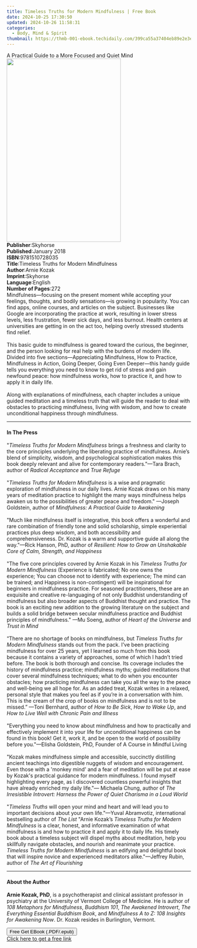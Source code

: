 ```yaml
---
title: Timeless Truths for Modern Mindfulness | Free Book
date: 2024-10-25 17:30:50
updated: 2024-10-26 11:58:31
categories:
  - Body, Mind & Spirit
thumbnail: https://thmb-001-ebook.techidaily.com/399ca55a37404eb89e2e3e1b45b09aac3fb8c2935bd35be349ce2d50f7684ce9.jpg
---
```

<main id="book-container">
  <div class="flex flex-col">
    <div class="book-brief flex-1 py-6 px-4 sm:p-6 md:py-10 md:px-8">
      <!-- brief-->
      <div class="book-brief-main">
        A Practical Guide to a More Focused and Quiet Mind
      </div>
    </div>
    <div
      class="book-meta-info flex-1 grid gap-4 col-start-1 col-end-3 row-start-1 sm:mb-6 sm:grid-cols-4 lg:gap-6 lg:col-start-2 lg:row-end-6 lg:row-span-6 lg:mb-0"
    >
      <div
        class="book-meta-info-left place-content-center mt-4 p-4 text-sm leading-6 col-start-2 col-span-2 dark:text-slate-400"
      >
        <img
          class="w-full h-500 object-cover rounded-lg sm:h-255 sm:col-span-2 lg:col-span-full"
          src="https://img-001-ebook.techidaily.com/4a49421d3eacd0a24e6c0e8c69746282991abd4a5c911441d058209b87257fd4.jpg"
          alt=""
          width="312"
          height="500"
        />
      </div>
      <div
        class="book-meta-info-right mt-2 col-start-1 row-start-2 col-span-3 self-center"
      >
        <!-- meta data  -->
        <div class="flex flex-col px-4 md:px-8">
          <div class="flex-1">
            <strong>Publisher</strong>:<span class="px-2">Skyhorse</span>
          </div>
          <div class="flex-1">
            <strong>Published</strong>:<span class="px-2">January 2018</span>
          </div>
          <div class="flex-1">
            <strong>ISBN</strong>:<span class="px-2">9781510728035</span>
          </div>
          <div class="flex-1">
            <strong>Title</strong>:<span class="px-2"
              >Timeless Truths for Modern Mindfulness</span
            >
          </div>
          <div class="flex-1">
            <strong>Author</strong>:<span class="px-2">Arnie Kozak</span>
          </div>
          <div class="flex-1">
            <strong>Imprint</strong>:<span class="px-2">Skyhorse</span>
          </div>
          <div class="flex-1">
            <strong>Language</strong>:<span class="px-2">English</span>
          </div>
          <div class="flex-1">
            <strong>Number of Pages</strong>:<span class="px-2">272</span>
          </div>
        </div>
      </div>
    </div>
    <div class="book-description flex-1 py-6 px-4 sm:p-6 md:py-10 md:px-8">
      <div class="book-description-main">
        <div accordion-content="" id="description">
          Mindfulness—focusing on the present moment while accepting your
          feelings, thoughts, and bodily sensations—is growing in popularity.
          You can find apps, online courses, and articles on the subject.
          Businesses like Google are incorporating the practice at work,
          resulting in lower stress levels, less frustration, fewer sick days,
          and less burnout. Health centers at universities are getting in on the
          act too, helping overly stressed students find relief.<br /><br />
          This basic guide to mindfulness is geared toward the curious, the
          beginner, and the person looking for real help with the burdens of
          modern life. Divided into five sections—Appreciating Mindfulness, How
          to Practice, Mindfulness in Action, Going Deeper, Going Even
          Deeper—this handy guide tells you everything you need to know to get
          rid of stress and gain newfound peace: how mindfulness works, how to
          practice it, and how to apply it in daily life.<br /><br />
          Along with explanations of mindfulness, each chapter includes a unique
          guided meditation and a timeless truth that will guide the reader to
          deal with obstacles to practicing mindfulness, living with wisdom, and
          how to create unconditional happiness through mindfulness.
        </div>
        <div class="accordion-fader"></div>
      </div>
    </div>
    <div class="book-excerpts flex-1 py-6 px-4 sm:p-6 md:py-10 md:px-8">
      <!-- excerpts-->
      <div class="book-excerpts-main">
        <hr />
        <h4 class="placeholder placeholder-heading">
          <span>In The Press</span>
        </h4>
        <p>
          "<i>Timeless Truths for Modern Mindfulness</i> brings a freshness and
          clarity to the core principles underlying the liberating practice of
          mindfulness. Arnie’s blend of simplicity, wisdom, and psychological
          sophistication makes this book deeply relevant and alive for
          contemporary readers."—Tara Brach, author of
          <i>Radical Acceptance</i> and <i>True Refuge</i><br /><br />
          "<i>Timeless Truths for Modern Mindfulness</i> is a wise and pragmatic
          exploration of mindfulness in our daily lives. Arnie Kozak draws on
          his many years of meditation practice to highlight the many ways
          mindfulness helps awaken us to the possibilities of greater peace and
          freedom." —Joseph Goldstein, author of
          <i>Mindfulness: A Practical Guide to Awakening</i><br /><br />
          "Much like mindfulness itself is integrative, this book offers a
          wonderful and rare combination of friendly tone and solid scholarship,
          simple experiential practices plus deep wisdom, and both accessibility
          and comprehensiveness. Dr. Kozak is a warm and supportive guide all
          along the way."—Rick Hanson, PhD, author of
          <i
            >Resilient: How to Grow an Unshakable Core of Calm, Strength, and
            Happiness</i
          ><br /><br />
          "The five core principles covered by Arnie Kozak in his
          <i>Timeless Truths for Modern Mindfulness</i> (Experience is
          fabricated; No one owns the experience; You can choose not to identify
          with experience; The mind can be trained; and Happiness is
          non-contingent) will be inspirational for beginners in mindfulness
          practice. For seasoned practitioners, these are an exquisite and
          creative re-languaging of not only Buddhist understanding of
          mindfulness but also broader aspects of Buddhist thought and practice.
          The book is an exciting new addition to the growing literature on the
          subject and builds a solid bridge between secular mindfulness practice
          and Buddhist principles of mindfulness." —Mu Soeng, author of
          <i>Heart of the Universe</i> and <i>Trust in Mind</i><br /><br />
          “There are no shortage of books on mindfulness, but
          <i>Timeless Truths for Modern Mindfulness</i> stands out from the
          pack. I’ve been practicing mindfulness for over 25 years, yet I
          learned so much from this book because it contains a variety of
          approaches, some of which I hadn’t tried before. The book is both
          thorough and concise. Its coverage includes the history of mindfulness
          practice; mindfulness myths; guided meditations that cover several
          mindfulness techniques; what to do when you encounter obstacles; how
          practicing mindfulness can take you all the way to the peace and
          well-being we all hope for. As an added treat, Kozak writes in a
          relaxed, personal style that makes you feel as if you’re in a
          conversation with him. This is the cream of the crop of books on
          mindfulness and is not to be missed.” —Toni Bernhard, author of
          <i>How to Be Sick</i>, <i>How to Wake Up</i>, and
          <i>How to Live Well with Chronic Pain and Illness</i
          ><br /><br />"Everything you need to know about mindfulness and how to
          practically and effectively implement it into your life for
          unconditional happiness can be found in this book! Get it, work it,
          and be open to the world of possibility before you."—Elisha Goldstein,
          PhD, Founder of A Course in Mindful Living<br /><br />
          "Kozak makes mindfulness simple and accessible, succinctly distilling
          ancient teachings into digestible nuggets of wisdom and encouragement.
          Even those with a 'monkey mind' and a fear of meditation will be put
          at ease by Kozak's practical guidance for modern mindfulness. I found
          myself highlighting every page, as I discovered countless powerful
          insights that have already enriched my daily life."— Michaela Chung,
          author of
          <i
            >The Irresistible Introvert: Harness the Power of Quiet Charisma in
            a Loud World</i
          ><br /><br />
          "<i>Timeless Truths</i> will open your mind and heart and will lead
          you to important decisions about your own life."—Yuval Abramvotiz,
          international bestselling author of <i>The List</i> "Arnie Kozak’s
          <i>Timeless Truths for Modern Mindfulness</i> is a clear, honest, and
          informative examination of what mindfulness is and how to practice it
          and apply it to daily life. His timely book about a timeless subject
          will dispel myths about meditation, help you skillfully navigate
          obstacles, and nourish and reanimate your practice.
          <i>Timeless Truths for Modern Mindfulness</i> is an edifying and
          delightful book that will inspire novice and experienced meditators
          alike."—Jeffrey Rubin, author of <i>The Art of Flourishing </i>
        </p>
      </div>
    </div>
    <div class="book-about-author flex-1 py-6 px-4 sm:p-6 md:py-10 md:px-8">
      <!-- about author-->
      <div class="book-main-author-main">
        <hr />
        <h4 class="placeholder placeholder-heading">
          <span>About the Author</span>
        </h4>
        <p>
          <b>Arnie Kozak, PhD</b>, is a psychotherapist and clinical assistant
          professor in psychiatry at the University of Vermont College of
          Medicine. He is author of <i>108 Metaphors for Mindfulness</i>,
          <i>Buddhism 101</i>, <i>The Awakened Introvert</i>,
          <i>The Everything Essential Buddhism Book</i>, and
          <i>Mindfulness A to Z: 108 Insights for Awakening Now</i>. Dr. Kozak
          resides in Burlington, Vermont.
        </p>
      </div>
    </div>
    <div class="book-free-get flex-1 py-6 px-4 sm:p-6 md:py-10 md:px-8">
      <button
        id="btn-free-get"
        class="bg-blue-500 hover:bg-blue-700 text-white font-bold py-2 px-4 rounded"
      >
        Free Get EBook (.PDF/.epub)
      </button>
      <div id="countdown-display" class="px-2 text-lg mt-2"></div>
      <a
        id="free-link"
        class="hidden bg-blue-500 hover:bg-blue-700 text-white font-bold py-2 px-4 rounded"
        href="https://www.ebooks.com/en-us/book/209578250/timeless-truths-for-modern-mindfulness/arnie-kozak/"
        target="_blank"
        >Click here to get a free link</a
      >
    </div>
    <script>
      let countdownTime = 0;
      let countdownInterval = null;
      document
        .getElementById('btn-free-get')
        .addEventListener('click', startCountdown);
      function startCountdown() {
        countdownTime = new Date().getTime() + 60000 * 3;
        countdownInterval = setInterval(updateCountdown, 1000);
        document.getElementById('btn-free-get').disabled = true;
        document
          .getElementById('btn-free-get')
          .classList.add('bg-gray-500', 'cursor-not-allowed');
      }
      function updateCountdown() {
        let currentTime = new Date().getTime();
        let timeLeft = countdownTime - currentTime;
        let secondsLeft = Math.floor(timeLeft / 1000);
        document.getElementById('countdown-display').innerHTML =
          `Remaining time: ${secondsLeft} seconds.`;
        if (secondsLeft <= 0) {
          clearInterval(countdownInterval);
          document.getElementById('btn-free-get').classList.add('hidden');
          document.getElementById('free-link').classList.remove('hidden');
          document.getElementById('countdown-display').innerHTML = '';
        }
      }
    </script>
  </div>
</main>
